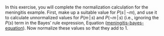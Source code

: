 

In this exercise, you will complete the
normalization calculation for the meningitis example. First, make up a
suitable value for $P(s{{\,|\,}}\lnot m)$, and use it to calculate
unnormalized values for $P(m{{\,|\,}}s)$ and $P(\lnot m {{\,|\,}}s)$
(i.e., ignoring the $P(s)$ term in the Bayes’ rule expression,
Equation (<a class="equationRef" id="equationref" title="" href="#">meningitis-bayes-equation</a>). Now normalize
these values so that they add to 1.
